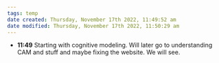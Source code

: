 ```yaml
---
tags: temp
date created: Thursday, November 17th 2022, 11:49:52 am
date modified: Thursday, November 17th 2022, 11:50:29 am
---
```

- **11:49** Starting with cognitive modeling. Will later go to understanding CAM and stuff and maybe fixing the website. We will see.
